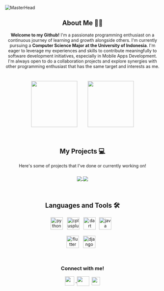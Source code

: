 <!-- Banner -->
![MasterHead](https://cdn.discordapp.com/attachments/847093516974555156/1200074833552232600/banner.png?ex=65c4dbc8&is=65b266c8&hm=9788187c89a9f1ba538deb30620fddcd4e6fa102324b1a86de741e30a924a349&)


<!-- About Me -->
<h2 align="center"> About Me 🧑‍💻</h2>

<p align="center" style="padding-bottom: 25px;"> <b>Welcome to my Github!</b> I'm a passionate programming enthusiast on a continuous journey of learning and growth alongside others. I'm currently pursuing a <b> Computer Science Major at the University of Indonesia</b>. I'm eager to leverage my experiences and skills to contribute meaningfully to software development initiatives, especially in Mobile Apps Development. I'm always open to do a collaboration projects and explore synergies with other programming enthusiast that has the same target and interests as me. </p>

<p align="center" style="padding-bottom: 35px;">
<a style="padding-right: 30px;">
  <img height=150 align="center" src="https://github-readme-stats.vercel.app/api?username=hyvos07&show_icons=true&theme=dark&icon_color=334cbd&hide_rank=true&hide=stars,issues&include_all_commits=true"/>
</a>
<a>
  <img height=150 align="center" src="https://github-readme-stats.vercel.app/api/top-langs/?username=hyvos07&layout=compact&theme=dark"/>
</a>
</p>


<!-- Project List -->
<h2 align="center"> My Projects 💻</h2>

<p align="center" style="padding-bottom: 10px;">Here's some of projects that I've done or currently working on!</p>

<p align="center" style="padding-bottom: 35px;">
<a href="https://github.com/hyvos07/qr_generator">
  <img align="center" src="https://github-readme-stats.vercel.app/api/pin/?username=hyvos07&repo=qr_generator&show_owner=true&theme=dark&icon_color=334cbd" />
</a>
<a href="https://github.com/hyvos07/panpan-web">
  <img align="center" src="https://github-readme-stats.vercel.app/api/pin/?username=hyvos07&repo=panpan-web&show_owner=true&theme=dark&icon_color=334cbd" />
</a>
</p>


<!-- Language and Tools -->
<h2 align="center">Languages and Tools 🛠️</h2>
<p align="center">
<a style="padding-right: 10px;" target="_blank"> <img src="https://www.svgrepo.com/show/452091/python.svg" alt="python" width="40" height="40"/> 
</a>
<a style="padding-right: 10px;" target="_blank"> <img src="https://upload.wikimedia.org/wikipedia/commons/1/18/ISO_C%2B%2B_Logo.svg" alt="cplusplus" width="40" height="40"/>
</a>
<a style="padding-right: 7px;" target="_blank"> <img src="https://upload.wikimedia.org/wikipedia/commons/a/a2/Dart_programming_language_logo_icon.svg" alt="dart" width="40" height="40"/> 
</a>
<a style="padding-right: 10px;" target="_blank"> <img src="https://www.svgrepo.com/show/184143/java.svg" alt="java" width="40" height="40"/> 
</a>
<br>
<br>
<a style="padding-right: 10px;" target="_blank"> <img src="https://www.vectorlogo.zone/logos/flutterio/flutterio-icon.svg" alt="flutter" width="40" height="40"/> 
<a style="padding-right: 10px;" target="_blank"> <img src="https://cdn.worldvectorlogo.com/logos/django.svg" alt="django" width="40" height="40"/> 
</a>
</p>


<!-- Social Media -->
<h3 align="center"style="padding-top: 30px;">Connect with me!</h3>

<p align="center">
<a href="https://twitter.com/hyvos_/" target="blank"><img align="center" style="padding-right: 5px;" src="https://cdn.discordapp.com/attachments/847093516974555156/1200090829134512138/logx.png?ex=65c4eaae&is=65b275ae&hm=f283cbba49664d00e8dadb2ac206824cc1765157c4cc944ad347eb435a572ee6&" alt="" height="30" width="30" />
</a>
<a href="https://www.linkedin.com/in/danielliman" target="blank"><img align="center" src="https://static.licdn.com/aero-v1/sc/h/akt4ae504epesldzj74dzred8" alt="" height="31" width="40" /></a>
<a href="https://www.instagram.com/daniel.liman07" style="padding-left: 5px;" target="blank"><img align="center" src="https://static.cdninstagram.com/rsrc.php/v3/yI/r/VsNE-OHk_8a.png" alt="" height="27" width="27" /></a>
</p>

